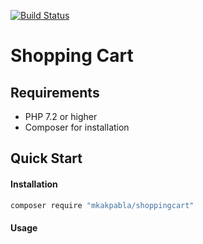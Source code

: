 [![Build Status](https://travis-ci.org/mkakpabla/form-validation-php.svg?branch=master)](https://travis-ci.org/mkakpabla/form-validation-php)
# Shopping Cart


## Requirements

* PHP 7.2 or higher
* Composer for installation

## Quick Start

#### Installation

```bash
composer require "mkakpabla/shoppingcart"
```

#### Usage





